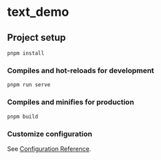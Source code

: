 # text_demo

## Project setup

```
pnpm install
```

### Compiles and hot-reloads for development

```
pnpm run serve
```

### Compiles and minifies for production

```
pnpm build
```

### Customize configuration

See [Configuration Reference](https://cli.vuejs.org/config/).
